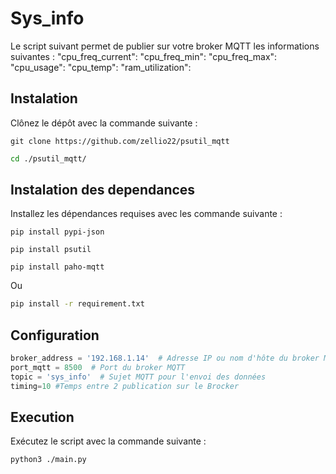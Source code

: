 # Sys_info
Le script suivant permet de publier sur votre broker MQTT les informations suivantes :
    "cpu_freq_current": 
    "cpu_freq_min": 
    "cpu_freq_max": 
    "cpu_usage": 
    "cpu_temp": 
    "ram_utilization": 

## Instalation 
Clônez le dépôt avec la commande suivante :

```bach
git clone https://github.com/zellio22/psutil_mqtt
```

```bash 
cd ./psutil_mqtt/

```
## Instalation des dependances

Installez les dépendances requises avec les commande suivante :

```bach
pip install pypi-json
```
```bach
pip install psutil
```
```bach
pip install paho-mqtt
```
Ou 
```bash
pip install -r requirement.txt
```
## Configuration 

```python
broker_address = '192.168.1.14'  # Adresse IP ou nom d'hôte du broker MQTT
port_mqtt = 8500  # Port du broker MQTT
topic = 'sys_info'  # Sujet MQTT pour l'envoi des données
timing=10 #Temps entre 2 publication sur le Brocker
```


## Execution 

Exécutez le script avec la commande suivante :
```bash 
python3 ./main.py
```
